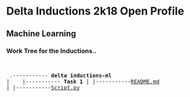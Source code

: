 # Delta Inductions 2k18 Open Profile
## Machine Learning
### Work Tree for the Inductions..
&nbsp;<pre>
.----------- **delta inductions-ml**
|&nbsp;&nbsp;&nbsp;&nbsp;|----------- **Task 1**
   |	|-----------[README.md](https://github.com/manuaatitya/Delta-Inductions-ml/blob/master/Task1_README.md)
   |	|-----------[Script.py](https://github.com/manuaatitya/Delta-Inductions-ml/blob/master/Task1_script.py)

</pre>
